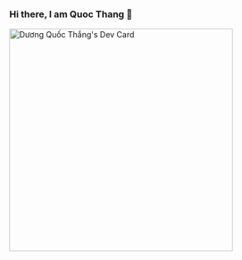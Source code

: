 ### Hi there, I am Quoc Thang 👋

<!--
**Thang2629/Thang2629** is a ✨ _special_ ✨ repository because its `README.md` (this file) appears on your GitHub profile.

Here are some ideas to get you started:

- 🔭 I’m currently working on ...
- 🌱 I’m currently learning ...
- 👯 I’m looking to collaborate on ...
- 🤔 I’m looking for help with ...
- 💬 Ask me about ...
- 📫 How to reach me: ...
- 😄 Pronouns: ...
- ⚡ Fun fact: ...
-->
<a href="https://app.daily.dev/qthang2629"><img src="https://api.daily.dev/devcards/2ff1a542909f426c92bf351b48f73ce6.png?r=vi3" width="400" alt="Dương Quốc Thắng's Dev Card"/></a>
